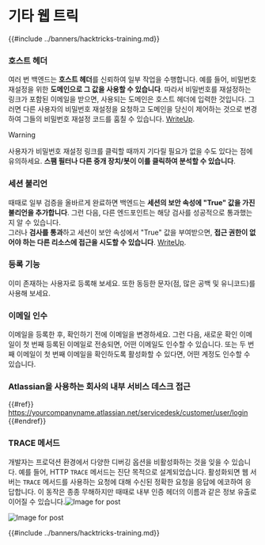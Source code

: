 # 기타 웹 트릭

{{#include ../banners/hacktricks-training.md}}

### 호스트 헤더

여러 번 백엔드는 **호스트 헤더**를 신뢰하여 일부 작업을 수행합니다. 예를 들어, 비밀번호 재설정을 위한 **도메인으로 그 값을 사용할 수 있습니다**. 따라서 비밀번호를 재설정하는 링크가 포함된 이메일을 받으면, 사용되는 도메인은 호스트 헤더에 입력한 것입니다. 그러면 다른 사용자의 비밀번호 재설정을 요청하고 도메인을 당신이 제어하는 것으로 변경하여 그들의 비밀번호 재설정 코드를 훔칠 수 있습니다. [WriteUp](https://medium.com/nassec-cybersecurity-writeups/how-i-was-able-to-take-over-any-users-account-with-host-header-injection-546fff6d0f2).

> [!WARNING]
> 사용자가 비밀번호 재설정 링크를 클릭할 때까지 기다릴 필요가 없을 수도 있다는 점에 유의하세요. **스팸 필터나 다른 중개 장치/봇이 이를 클릭하여 분석할 수 있습니다**.

### 세션 불리언

때때로 일부 검증을 올바르게 완료하면 백엔드는 **세션의 보안 속성에 "True" 값을 가진 불리언을 추가합니다**. 그런 다음, 다른 엔드포인트는 해당 검사를 성공적으로 통과했는지 알 수 있습니다.\
그러나 **검사를 통과**하고 세션이 보안 속성에서 "True" 값을 부여받으면, **접근 권한이 없어야 하는 다른 리소스에 접근을 시도할 수 있습니다**. [WriteUp](https://medium.com/@ozguralp/a-less-known-attack-vector-second-order-idor-attacks-14468009781a).

### 등록 기능

이미 존재하는 사용자로 등록해 보세요. 또한 동등한 문자(점, 많은 공백 및 유니코드)를 사용해 보세요.

### 이메일 인수

이메일을 등록한 후, 확인하기 전에 이메일을 변경하세요. 그런 다음, 새로운 확인 이메일이 첫 번째 등록된 이메일로 전송되면, 어떤 이메일도 인수할 수 있습니다. 또는 두 번째 이메일이 첫 번째 이메일을 확인하도록 활성화할 수 있다면, 어떤 계정도 인수할 수 있습니다.

### Atlassian을 사용하는 회사의 내부 서비스 데스크 접근

{{#ref}}
https://yourcompanyname.atlassian.net/servicedesk/customer/user/login
{{#endref}}

### TRACE 메서드

개발자는 프로덕션 환경에서 다양한 디버깅 옵션을 비활성화하는 것을 잊을 수 있습니다. 예를 들어, HTTP `TRACE` 메서드는 진단 목적으로 설계되었습니다. 활성화되면 웹 서버는 `TRACE` 메서드를 사용하는 요청에 대해 수신된 정확한 요청을 응답에 에코하여 응답합니다. 이 동작은 종종 무해하지만 때때로 내부 인증 헤더의 이름과 같은 정보 유출로 이어질 수 있습니다.![Image for post](https://miro.medium.com/max/60/1*wDFRADTOd9Tj63xucenvAA.png?q=20)

![Image for post](https://miro.medium.com/max/1330/1*wDFRADTOd9Tj63xucenvAA.png)

{{#include ../banners/hacktricks-training.md}}
